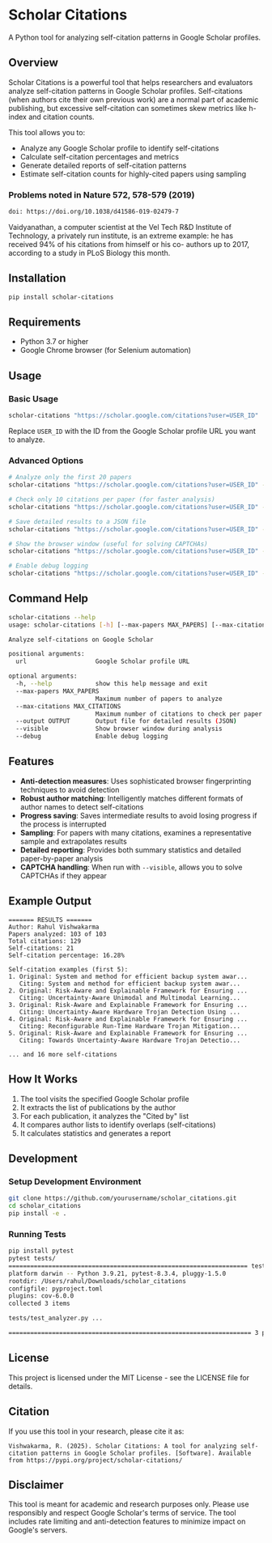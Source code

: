 # Scholar Citations

A Python tool for analyzing self-citation patterns in Google Scholar profiles.

## Overview

Scholar Citations is a powerful tool that helps researchers and evaluators analyze self-citation patterns in Google Scholar profiles. Self-citations (when authors cite their own previous work) are a normal part of academic publishing, but excessive self-citation can sometimes skew metrics like h-index and citation counts.

This tool allows you to:
- Analyze any Google Scholar profile to identify self-citations
- Calculate self-citation percentages and metrics
- Generate detailed reports of self-citation patterns
- Estimate self-citation counts for highly-cited papers using sampling

### Problems noted in Nature 572, 578-579 (2019)
```bash
doi: https://doi.org/10.1038/d41586-019-02479-7
```
Vaidyanathan, a computer scientist at the Vel Tech R&D Institute of Technology, a privately run institute, is an extreme example: he has received 94% of his citations from himself or his co- authors up to 2017, according to a study in PLoS Biology this month. 

## Installation

```bash
pip install scholar-citations
```

## Requirements

- Python 3.7 or higher
- Google Chrome browser (for Selenium automation)

## Usage

### Basic Usage

```bash
scholar-citations "https://scholar.google.com/citations?user=USER_ID"
```

Replace `USER_ID` with the ID from the Google Scholar profile URL you want to analyze.

### Advanced Options

```bash
# Analyze only the first 20 papers
scholar-citations "https://scholar.google.com/citations?user=USER_ID" --max-papers 20

# Check only 10 citations per paper (for faster analysis)
scholar-citations "https://scholar.google.com/citations?user=USER_ID" --max-citations 10

# Save detailed results to a JSON file
scholar-citations "https://scholar.google.com/citations?user=USER_ID" --output results.json

# Show the browser window (useful for solving CAPTCHAs)
scholar-citations "https://scholar.google.com/citations?user=USER_ID" --visible

# Enable debug logging
scholar-citations "https://scholar.google.com/citations?user=USER_ID" --debug
```

## Command Help

```bash
scholar-citations --help                                           
usage: scholar-citations [-h] [--max-papers MAX_PAPERS] [--max-citations MAX_CITATIONS] [--output OUTPUT] [--visible] [--debug] url

Analyze self-citations on Google Scholar

positional arguments:
  url                   Google Scholar profile URL

optional arguments:
  -h, --help            show this help message and exit
  --max-papers MAX_PAPERS
                        Maximum number of papers to analyze
  --max-citations MAX_CITATIONS
                        Maximum number of citations to check per paper
  --output OUTPUT       Output file for detailed results (JSON)
  --visible             Show browser window during analysis
  --debug               Enable debug logging
```

## Features

- **Anti-detection measures**: Uses sophisticated browser fingerprinting techniques to avoid detection
- **Robust author matching**: Intelligently matches different formats of author names to detect self-citations
- **Progress saving**: Saves intermediate results to avoid losing progress if the process is interrupted
- **Sampling**: For papers with many citations, examines a representative sample and extrapolates results
- **Detailed reporting**: Provides both summary statistics and detailed paper-by-paper analysis
- **CAPTCHA handling**: When run with `--visible`, allows you to solve CAPTCHAs if they appear

## Example Output

```
======= RESULTS =======
Author: Rahul Vishwakarma
Papers analyzed: 103 of 103
Total citations: 129
Self-citations: 21
Self-citation percentage: 16.28%

Self-citation examples (first 5):
1. Original: System and method for efficient backup system awar...
   Citing: System and method for efficient backup system awar...
2. Original: Risk-Aware and Explainable Framework for Ensuring ...
   Citing: Uncertainty-Aware Unimodal and Multimodal Learning...
3. Original: Risk-Aware and Explainable Framework for Ensuring ...
   Citing: Uncertainty-Aware Hardware Trojan Detection Using ...
4. Original: Risk-Aware and Explainable Framework for Ensuring ...
   Citing: Reconfigurable Run-Time Hardware Trojan Mitigation...
5. Original: Risk-Aware and Explainable Framework for Ensuring ...
   Citing: Towards Uncertainty-Aware Hardware Trojan Detectio...

... and 16 more self-citations
```

## How It Works

1. The tool visits the specified Google Scholar profile
2. It extracts the list of publications by the author
3. For each publication, it analyzes the "Cited by" list
4. It compares author lists to identify overlaps (self-citations)
5. It calculates statistics and generates a report

## Development

### Setup Development Environment

```bash
git clone https://github.com/yourusername/scholar_citations.git
cd scholar_citations
pip install -e .
```

### Running Tests

```bash
pip install pytest
pytest tests/
================================================================== test session starts ==================================================================
platform darwin -- Python 3.9.21, pytest-8.3.4, pluggy-1.5.0
rootdir: /Users/rahul/Downloads/scholar_citations
configfile: pyproject.toml
plugins: cov-6.0.0
collected 3 items                                                                                                                                       

tests/test_analyzer.py ...                                                                                                                        [100%]

=================================================================== 3 passed in 0.03s ===================================================================
```

## License

This project is licensed under the MIT License - see the LICENSE file for details.

## Citation

If you use this tool in your research, please cite it as:

```
Vishwakarma, R. (2025). Scholar Citations: A tool for analyzing self-citation patterns in Google Scholar profiles. [Software]. Available from https://pypi.org/project/scholar-citations/
```

## Disclaimer

This tool is meant for academic and research purposes only. Please use responsibly and respect Google Scholar's terms of service. The tool includes rate limiting and anti-detection features to minimize impact on Google's servers.